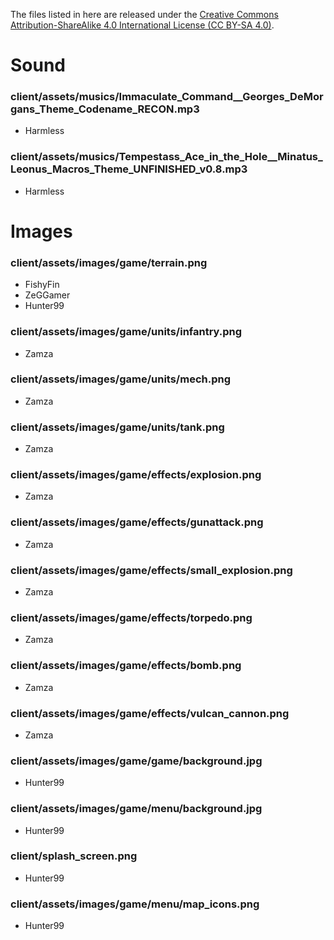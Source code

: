 
The files listed in here are released under the [Creative Commons Attribution-ShareAlike 4.0 International License (CC BY-SA 4.0)](https://creativecommons.org/licenses/by-sa/4.0/).

# Sound
### client/assets/musics/Immaculate_Command__Georges_DeMorgans_Theme_Codename_RECON.mp3
- Harmless

### client/assets/musics/Tempestass_Ace_in_the_Hole__Minatus_Leonus_Macros_Theme_UNFINISHED_v0.8.mp3
- Harmless

# Images
### client/assets/images/game/terrain.png
- FishyFin
- ZeGGamer
- Hunter99

### client/assets/images/game/units/infantry.png
- Zamza

### client/assets/images/game/units/mech.png
- Zamza

### client/assets/images/game/units/tank.png
- Zamza

### client/assets/images/game/effects/explosion.png
- Zamza

### client/assets/images/game/effects/gunattack.png
- Zamza

### client/assets/images/game/effects/small_explosion.png
- Zamza

### client/assets/images/game/effects/torpedo.png
- Zamza

### client/assets/images/game/effects/bomb.png
- Zamza

### client/assets/images/game/effects/vulcan_cannon.png
- Zamza

### client/assets/images/game/game/background.jpg
- Hunter99

### client/assets/images/game/menu/background.jpg
- Hunter99

### client/splash_screen.png
- Hunter99

### client/assets/images/game/menu/map_icons.png
- Hunter99